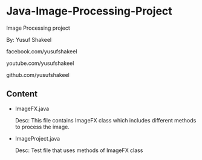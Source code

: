 Java-Image-Processing-Project
=============================

Image Processing project

By: Yusuf Shakeel

facebook.com/yusufshakeel

youtube.com/yusufshakeel

github.com/yusufshakeel


Content
-------

* ImageFX.java

  Desc: This file contains ImageFX class which includes different methods to process the image.

* ImageProject.java

  Desc: Test file that uses methods of ImageFX class
